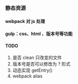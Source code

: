 ### 静态资源

#### webpack 对 js 处理
#### gulp：css、html 、版本号等功能

#### TODO 
1. 是否 clean 只改变的文件
2. 版本号是否可以修改为 ? 形式
3. 动态实现 getEntry()
4. webpack alias
